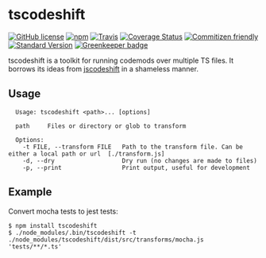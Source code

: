 # tscodeshift

[![GitHub license][license-image]][license-link]
[![npm][npm-image]][npm-link]
[![Travis][ci-image]][ci-link]
[![Coverage Status][coverage-image]][coverage-link]
[![Commitizen friendly][commitizen-image]][commitizen-link]
[![Standard Version][standard-version-image]][standard-version-link]
[![Greenkeeper badge](https://badges.greenkeeper.io/KnisterPeter/tscodeshift.svg)](https://greenkeeper.io/)

tscodeshift is a toolkit for running codemods over multiple TS files.
It borrows its ideas from [jscodeshift](https://github.com/facebook/jscodeshift) in a shameless manner.

## Usage

```
  Usage: tscodeshift <path>... [options]

  path     Files or directory or glob to transform

  Options:
    -t FILE, --transform FILE   Path to the transform file. Can be either a local path or url  [./transform.js]
    -d, --dry                   Dry run (no changes are made to files)
    -p, --print                 Print output, useful for development
```

## Example

Convert mocha tests to jest tests:

```shell
$ npm install tscodeshift
$ ./node_modules/.bin/tscodeshift -t ./node_modules/tscodeshift/dist/src/transforms/mocha.js 'tests/**/*.ts'
```

[license-image]: https://img.shields.io/github/license/KnisterPeter/tscodeshift.svg
[license-link]: https://github.com/KnisterPeter/tscodeshift
[npm-image]: https://img.shields.io/npm/v/tscodeshift.svg
[npm-link]: https://www.npmjs.com/package/tscodeshift
[ci-image]: https://img.shields.io/travis/KnisterPeter/tscodeshift.svg
[ci-link]: https://travis-ci.org/KnisterPeter/tscodeshift
[coverage-image]: https://coveralls.io/repos/github/KnisterPeter/tscodeshift/badge.svg?branch=master
[coverage-link]: https://coveralls.io/github/KnisterPeter/tscodeshift?branch=master
[commitizen-image]: https://img.shields.io/badge/commitizen-friendly-brightgreen.svg
[commitizen-link]: http://commitizen.github.io/cz-cli/
[standard-version-image]: https://img.shields.io/badge/release-standard%20version-brightgreen.svg
[standard-version-link]: https://github.com/conventional-changelog/standard-version
